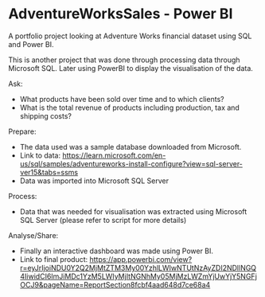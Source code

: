 # AdventureWorksSales - Power BI

A portfolio project looking at Adventure Works financial dataset using SQL and Power BI. 

This is another project that was done through processing data through Microsoft SQL. Later using PowerBI to display the visualisation of the data. 

Ask: 
 - What products have been sold over time and to which clients? 
 - What is the total revenue of products including production, tax and shipping costs?
 
 
Prepare:
- The data used was a sample database downloaded from Microsoft. 
- Link to data: https://learn.microsoft.com/en-us/sql/samples/adventureworks-install-configure?view=sql-server-ver15&tabs=ssms
-	Data was imported into Microsoft SQL Server


Process:
-	Data that was needed for visualisation was extracted using Microsoft SQL Server (please refer to script for more details)


Analyse/Share:
- Finally an interactive dashboard was made using Power BI.
- Link to final product: https://app.powerbi.com/view?r=eyJrIjoiNDU0Y2Q2MjMtZTM3My00YzhlLWIwNTUtNzAyZDI2NDllNGQ4IiwidCI6ImJiMDc1YzM5LWIyMjItNGNhMy05MjMzLWZmYjUwYjY5NGFjOCJ9&pageName=ReportSection8fcbf4aad648d7ce68a4
